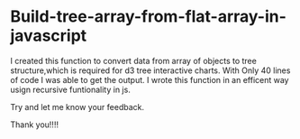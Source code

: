 # Build-tree-array-from-flat-array-in-javascript
I created this function to convert data from array of objects to tree structure,which is required for d3 tree interactive charts.
With Only 40 lines of code I was able to get the output.
I wrote this function in an efficent way usign recursive funtionality in js.

Try and let me know your feedback.

Thank you!!!!
